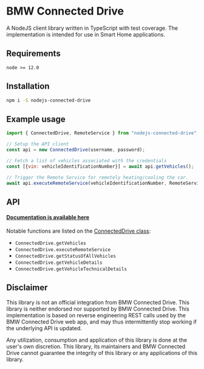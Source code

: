 # BMW Connected Drive

A NodeJS client library written in TypeScript with test coverage. The implementation is intended for use in Smart Home applications.

## Requirements

`node >= 12.0`

## Installation

```bash
npm i -S nodejs-connected-drive
```

## Example usage

```javascript
import { ConnectedDrive, RemoteService } from "nodejs-connected-drive";

// Setup the API client
const api = new ConnectedDrive(username, password);

// Fetch a list of vehicles associated with the credentials
const [{vin: vehicleIdentificationNumber}] = await api.getVehicles();

// Trigger the Remote Service for remotely heating/cooling the car.
await api.executeRemoteService(vehicleIdentificationNumber, RemoteService.CLIMATE_NOW);
```


## API

#### [Documentation is available here](https://jorgenkg.github.io/nodejs-connected-drive/)

Notable functions are listed on the [ConnectedDrive class](https://jorgenkg.github.io/nodejs-connected-drive/classes/lib_connecteddrive.connecteddrive.html):
- `ConnectedDrive.getVehicles`
- `ConnectedDrive.executeRemoteService`
- `ConnectedDrive.getStatusOfAllVehicles`
- `ConnectedDrive.getVehicleDetails`
- `ConnectedDrive.getVehicleTechnicalDetails`

## Disclaimer

This library is not an official integration from BMW Connected Drive. This library is neither endorsed nor supported by BMW Connected Drive. This implementation is based on reverse engineering REST calls used by the BMW Connected Drive web app, and may thus intermittently stop working if the underlying API is updated.

Any utilization, consumption and application of this library is done at the user's own discretion. This library, its maintainers and BMW Connected Drive cannot guarantee the integrity of this library or any applications of this library.
